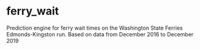 # ferry_wait
Prediction engine for ferry wait times on the Washington State Ferries Edmonds-Kingston run. Based on data from December 2016 to December 2019
